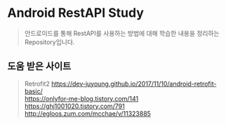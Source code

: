 # Android RestAPI Study
> 안드로이드를 통해 RestAPI를 사용하는 방법에 대해 학습한 내용을 정리하는 Repository입니다.


## 도움 받은 사이트

> Retrofit2
https://dev-juyoung.github.io/2017/11/10/android-retrofit-basic/ <br>
https://onlyfor-me-blog.tistory.com/141 <br>
https://ghj1001020.tistory.com/791 <br>
http://egloos.zum.com/mcchae/v/11323885 <br>
